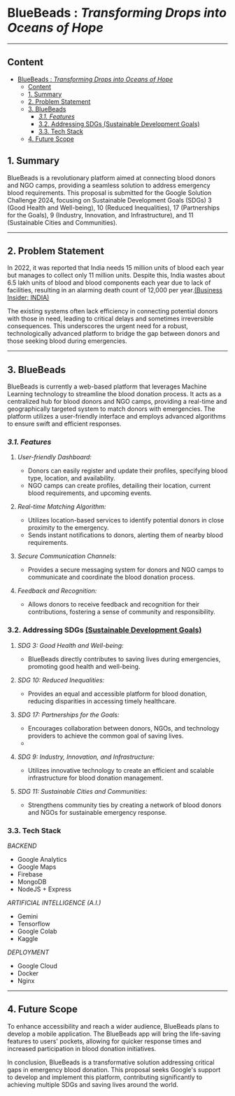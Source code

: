 # BlueBeads : *Transforming Drops into Oceans of Hope*
****
## Content
- [BlueBeads : *Transforming Drops into Oceans of Hope*](#bluebeads--transforming-drops-into-oceans-of-hope)
  - [Content](#content)
  - [1. Summary](#1-summary)
  - [2. Problem Statement](#2-problem-statement)
  - [3. BlueBeads](#3-bluebeads)
    - [*3.1. Features*](#31-features)
    - [3.2. Addressing SDGs (Sustainable Development Goals)](#32-addressing-sdgs-sustainable-development-goals)
    - [3.3. Tech Stack](#33-tech-stack)
  - [4.  Future Scope](#4--future-scope)

## 1. Summary

BlueBeads is a revolutionary platform aimed at connecting blood donors and NGO camps, providing a seamless solution to address emergency blood requirements. This proposal is submitted for the Google Solution Challenge 2024, focusing on Sustainable Development Goals (SDGs) 3 (Good Health and Well-being), 10 (Reduced Inequalities), 17 (Partnerships for the Goals), 9 (Industry, Innovation, and Infrastructure), and 11 (Sustainable Cities and Communities).
****
## 2. Problem Statement

In 2022, it was reported that India needs 15 million units of blood each year but manages to collect only 11 million units. Despite this, India wastes about 6.5 lakh units of blood and blood components each year due to lack of facilities, resulting in an alarming death count of 12,000 per year.[(Business Insider: INDIA)](https://www.businessinsider.in/science/health/news/nearly-12000-individuals-die-every-day-due-to-lack-of-quality-blood/articleshow/92196089.cms) 

The existing systems often lack efficiency in connecting potential donors with those in need, leading to critical delays and sometimes irreversible consequences. This underscores the urgent need for a robust, technologically advanced platform to bridge the gap between donors and those seeking blood during emergencies.
****
## 3. BlueBeads

BlueBeads is currently a web-based platform that leverages Machine Learning technology to streamline the blood donation process. It acts as a centralized hub for blood donors and NGO camps, providing a real-time and geographically targeted system to match donors with emergencies. The platform utilizes a user-friendly interface and employs advanced algorithms to ensure swift and efficient responses.

### *3.1. Features*

1. *User-friendly Dashboard:*
   - Donors can easily register and update their profiles, specifying blood type, location, and availability.
   - NGO camps can create profiles, detailing their location, current blood requirements, and upcoming events.

2. *Real-time Matching Algorithm:*
   - Utilizes location-based services to identify potential donors in close proximity to the emergency.
   - Sends instant notifications to donors, alerting them of nearby blood requirements.

3. *Secure Communication Channels:*
   - Provides a secure messaging system for donors and NGO camps to communicate and coordinate the blood donation process.

4. *Feedback and Recognition:*
   - Allows donors to receive feedback and recognition for their contributions, fostering a sense of community and responsibility.

### 3.2. Addressing SDGs [(Sustainable Development Goals)](https://sdgs.un.org/goals)

1. *SDG 3: Good Health and Well-being:*
   - BlueBeads directly contributes to saving lives during emergencies, promoting good health and well-being.

2. *SDG 10: Reduced Inequalities:*
   - Provides an equal and accessible platform for blood donation, reducing disparities in accessing timely healthcare.

3. *SDG 17: Partnerships for the Goals:*
   - Encourages collaboration between donors, NGOs, and technology providers to achieve the common goal of saving lives.
   - 
4. *SDG 9: Industry, Innovation, and Infrastructure:*
   - Utilizes innovative technology to create an efficient and scalable infrastructure for blood donation management.

5. *SDG 11: Sustainable Cities and Communities:*
   - Strengthens community ties by creating a network of blood donors and NGOs for sustainable emergency response.

### 3.3. Tech Stack
*BACKEND*
- Google Analytics
- Google Maps
- Firebase
- MongoDB
- NodeJS + Express  

*ARTIFICIAL INTELLIGENCE (A.I.)*
- Gemini
- Tensorflow
- Google Colab
- Kaggle

*DEPLOYMENT*
- Google Cloud
- Docker
- Nginx
****
## 4.  Future Scope

To enhance accessibility and reach a wider audience, BlueBeads plans to develop a mobile application. The BlueBeads app will bring the life-saving features to users' pockets, allowing for quicker response times and increased participation in blood donation initiatives.

In conclusion, BlueBeads is a transformative solution addressing critical gaps in emergency blood donation. This proposal seeks Google's support to develop and implement this platform, contributing significantly to achieving multiple SDGs and saving lives around the world.